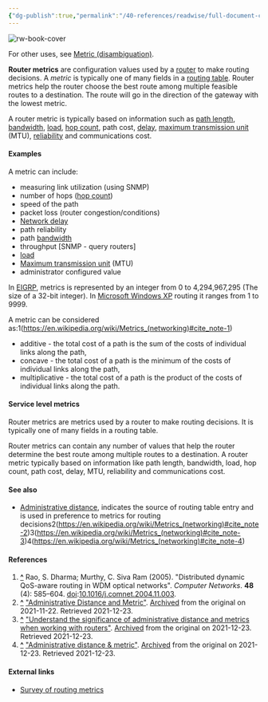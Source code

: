 ```yaml
---
{"dg-publish":true,"permalink":"/40-references/readwise/full-document-contents/metrics/","tags":["rw/articles"]}
---
```


![rw-book-cover](https://readwise-assets.s3.amazonaws.com/static/images/article1.be68295a7e40.png)

For other uses, see [Metric (disambiguation)](https://en.wikipedia.org/wiki/Metric_(disambiguation)).

**Router metrics** are configuration values used by a [router](https://en.wikipedia.org/wiki/Router_(computing)) to make routing decisions. A *metric* is typically one of many fields in a [routing table](https://en.wikipedia.org/wiki/Routing_table). Router metrics help the router choose the best route among multiple feasible routes to a destination. The route will go in the direction of the gateway with the lowest metric.

A router metric is typically based on information such as [path length](https://en.wikipedia.org/wiki/Hop_(networking)), [bandwidth](https://en.wikipedia.org/wiki/Bandwidth_(computing)), [load](https://en.wikipedia.org/wiki/Load_(computing)), [hop count](https://en.wikipedia.org/wiki/Hop_count), path cost, [delay](https://en.wikipedia.org/wiki/Network_delay), [maximum transmission unit](https://en.wikipedia.org/wiki/Maximum_transmission_unit) (MTU), [reliability](https://en.wikipedia.org/wiki/Reliability_(computer_networking)) and communications cost.

#### Examples

A metric can include:

* measuring link utilization (using SNMP)
* number of hops ([hop count](https://en.wikipedia.org/wiki/Hop_count))
* speed of the path
* packet loss (router congestion/conditions)
* [Network delay](https://en.wikipedia.org/wiki/Network_delay)
* path reliability
* path [bandwidth](https://en.wikipedia.org/wiki/Bandwidth_(computing))
* throughput [SNMP - query routers]
* [load](https://en.wikipedia.org/wiki/Load_(computing))
* [Maximum transmission unit](https://en.wikipedia.org/wiki/Maximum_transmission_unit) (MTU)
* administrator configured value

In [EIGRP](https://en.wikipedia.org/wiki/EIGRP), metrics is represented by an integer from 0 to 4,294,967,295 (The size of a 32-bit integer). In [Microsoft Windows XP](https://en.wikipedia.org/wiki/Microsoft_Windows_XP) routing it ranges from 1 to 9999.

A metric can be considered as:1(https://en.wikipedia.org/wiki/Metrics_(networking)#cite_note-1)

* additive - the total cost of a path is the sum of the costs of individual links along the path,
* concave - the total cost of a path is the minimum of the costs of individual links along the path,
* multiplicative - the total cost of a path is the product of the costs of individual links along the path.

#### Service level metrics

Router metrics are metrics used by a router to make routing decisions. It is typically one of many fields in a routing table.

Router metrics can contain any number of values that help the router determine the best route among multiple routes to a destination. A router metric typically based on information like path length, bandwidth, load, hop count, path cost, delay, MTU, reliability and communications cost.

#### See also

* [Administrative distance](https://en.wikipedia.org/wiki/Administrative_distance), indicates the source of routing table entry and is used in preference to metrics for routing decisions2(https://en.wikipedia.org/wiki/Metrics_(networking)#cite_note-2)3(https://en.wikipedia.org/wiki/Metrics_(networking)#cite_note-3)4(https://en.wikipedia.org/wiki/Metrics_(networking)#cite_note-4)

#### References

1. **[^](https://en.wikipedia.org/wiki/Metrics_(networking)#cite_ref-1)** Rao, S. Dharma; Murthy, C. Siva Ram (2005). "Distributed dynamic QoS-aware routing in WDM optical networks". *Computer Networks*. **48** (4): 585–604. [doi](https://en.wikipedia.org/wiki/Doi_(identifier)):[10.1016/j.comnet.2004.11.003](https://doi.org/10.1016%2Fj.comnet.2004.11.003).
2. **[^](https://en.wikipedia.org/wiki/Metrics_(networking)#cite_ref-2)** ["Administrative Distance and Metric"](https://etutorials.org/Networking/Integrated+cisco+and+unix+network+architectures/Chapter+8.+Static+Routing+Concepts/Administrative+Distance+and+Metric/). [Archived](https://web.archive.org/web/20211122173400/http://etutorials.org/Networking/Integrated+cisco+and+unix+network+architectures/Chapter+8.+Static+Routing+Concepts/Administrative+Distance+and+Metric/) from the original on 2021-11-22. Retrieved 2021-12-23.
3. **[^](https://en.wikipedia.org/wiki/Metrics_(networking)#cite_ref-3)** ["Understand the significance of administrative distance and metrics when working with routers"](https://www.techrepublic.com/article/understand-the-significance-of-administrative-distance-and-metrics-when-working-with-routers/). [Archived](https://web.archive.org/web/20211223222331/https://www.techrepublic.com/article/understand-the-significance-of-administrative-distance-and-metrics-when-working-with-routers/) from the original on 2021-12-23. Retrieved 2021-12-23.
4. **[^](https://en.wikipedia.org/wiki/Metrics_(networking)#cite_ref-4)** ["Administrative distance & metric"](https://study-ccna.com/administrative-distance-metric/). [Archived](https://web.archive.org/web/20211223222332/https://study-ccna.com/administrative-distance-metric/) from the original on 2021-12-23. Retrieved 2021-12-23.

#### External links

* [Survey of routing metrics](http://rainer.baumann.info/public/tik262.pdf)

